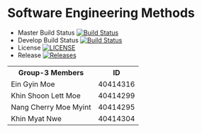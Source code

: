 <!DOCTYPE html>
<html>
<head></head>
<body>
<table>
  <tr>
    <th>Group-3 Members</th>
    <th>ID</th>
  </tr>
  <tr>
    <td>Ein Gyin Moe</td>
    <td>40414316</td>
  </tr>
   <tr>
    <td>Khin Shoon Lett Moe</td>
    <td>40414299</td>
  </tr>
   <tr>
    <td>Nang Cherry Moe Myint</td>
    <td>40414295</td>
  </tr>
   <tr>
    <td>Khin Myat Nwe</td>
    <td>40414304</td>
  </tr>
 
</body>
</html>



# Software Engineering Methods

- Master Build Status [![Build Status](https://travis-ci.org/EinGyinMoe/Group3.svg?branch=master)](https://travis-ci.org/EinGyinMoe/Group3)
- Develop Build Status [![Build Status](https://travis-ci.org/EinGyinMoe/Group3.svg?branch=develop)](https://travis-ci.org/EinGyinMoe/Group3)
- License [![LICENSE](https://img.shields.io/github/license/EinGyinMoe/Group3.svg?style=flat-square)](https://github.com/EinGyinMoe/Group3/blob/master/LICENSE)
- Release [![Releases](https://img.shields.io/github/release/EinGyinMoe/Group3/all.svg?style=flat-square)](https://github.com/EinGyinMoe/Group3/releases)